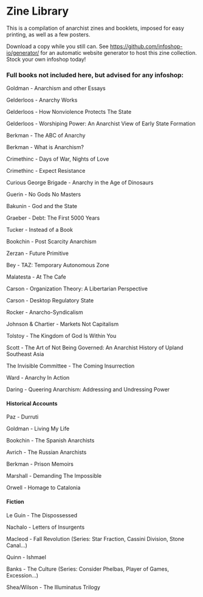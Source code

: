 # Zine Library

This is a compilation of anarchist zines and booklets, imposed for easy printing, as well as a few posters.

Download a copy while you still can. See https://github.com/infoshop-io/generator/ for an automatic website generator to host this zine collection. Stock your own infoshop today!



### Full books not included here, but advised for any infoshop:

Goldman - Anarchism and other Essays

Gelderloos - Anarchy Works

Gelderloos - How Nonviolence Protects The State

Gelderloos - Worshiping Power: An Anarchist View of Early State Formation

Berkman - The ABC of Anarchy

Berkman - What is Anarchism?

Crimethinc - Days of War, Nights of Love

Crimethinc - Expect Resistance

Curious George Brigade - Anarchy in the Age of Dinosaurs

Guerin - No Gods No Masters

Bakunin - God and the State

Graeber - Debt: The First 5000 Years

Tucker - Instead of a Book

Bookchin - Post Scarcity Anarchism

Zerzan - Future Primitive

Bey - TAZ: Temporary Autonomous Zone

Malatesta - At The Cafe

Carson - Organization Theory: A Libertarian Perspective

Carson - Desktop Regulatory State

Rocker - Anarcho-Syndicalism

Johnson & Chartier - Markets Not Capitalism

Tolstoy - The Kingdom of God Is Within You

Scott - The Art of Not Being Governed: An Anarchist History of Upland Southeast Asia

The Invisible Committee - The Coming Insurrection

Ward - Anarchy In Action

Daring - Queering Anarchism: Addressing and Undressing Power



#### Historical Accounts

Paz - Durruti

Goldman - Living My Life

Bookchin - The Spanish Anarchists

Avrich - The Russian Anarchists

Berkman - Prison Memoirs

Marshall - Demanding The Impossible

Orwell - Homage to Catalonia



#### Fiction

Le Guin - The Dispossessed

Nachalo - Letters of Insurgents

Macleod - Fall Revolution (Series: Star Fraction, Cassini Division, Stone Canal...)

Quinn - Ishmael

Banks - The Culture (Series: Consider Phelbas, Player of Games, Excession...)

Shea/Wilson - The Illuminatus Trilogy



